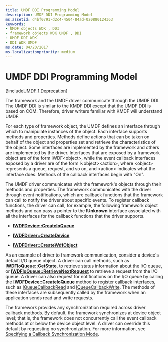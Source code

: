 ```yaml
---
title: UMDF DDI Programming Model
description: UMDF DDI Programming Model
ms.assetid: d4bf0791-d2c4-4504-84ad-020880124363
keywords:
- UMDF objects WDK , DDI
- framework objects WDK UMDF , DDI
- UMDF DDI WDK
- DDI WDK UMDF
ms.date: 04/20/2017
ms.localizationpriority: medium
---
```


# UMDF DDI Programming Model


[!include[UMDF 1 Deprecation](../umdf-1-deprecation.md)]

The framework and the UMDF driver communicate through the UMDF DDI. The UMDF DDI is similar to the KMDF DDI except that the UMDF DDI is based on COM. Therefore, driver writers familiar with KMDF will understand UMDF.

For each type of framework object, the UMDF defines an interface through which to manipulate instances of the object. Each interface supports methods and properties. Methods define actions that can be taken on behalf of the object and properties set and retrieve the characteristics of the object. Some interfaces are implemented by the framework and others are implemented by the driver. Interfaces that are exposed by a framework object are of the form IWDF&lt;object&gt;, while the event callback interfaces exposed by a driver are of the form I&lt;object&gt;&lt;action&gt;, where &lt;object&gt; represents a queue, request, and so on, and &lt;action&gt; indicates what the interface does. Methods of the callback interfaces begin with "On".

The UMDF driver communicates with the framework's objects through their methods and properties. The framework communicates with the driver through event notifications, which are callback functions that the framework can call to notify the driver about specific events. To register callback functions, the driver can call, for example, the following framework object methods and can pass a pointer to the **IUnknown** interface associated with all the interfaces for the callback functions that the driver supports.

-   [**IWDFDevice::CreateIoQueue**](https://docs.microsoft.com/windows-hardware/drivers/ddi/content/wudfddi/nf-wudfddi-iwdfdevice-createioqueue)

-   [**IWDFDriver::CreateDevice**](https://docs.microsoft.com/windows-hardware/drivers/ddi/content/wudfddi/nf-wudfddi-iwdfdriver-createdevice)

-   [**IWDFDriver::CreateWdfObject**](https://docs.microsoft.com/windows-hardware/drivers/ddi/content/wudfddi/nf-wudfddi-iwdfdriver-createwdfobject)

As an example of driver to framework communication, consider a device's default I/O queue object. A driver can call methods, such as [**IWDFIoQueue::GetState**](https://docs.microsoft.com/windows-hardware/drivers/ddi/content/wudfddi/nf-wudfddi-iwdfioqueue-getstate), to retrieve status information about the I/O queue, or [**IWDFIoQueue::RetrieveNextRequest**](https://docs.microsoft.com/windows-hardware/drivers/ddi/content/wudfddi/nf-wudfddi-iwdfioqueue-retrievenextrequest) to retrieve a request from the I/O queue. A driver can also request for notifications on the I/O queue by calling the [**IWDFDevice::CreateIoQueue**](https://docs.microsoft.com/windows-hardware/drivers/ddi/content/wudfddi/nf-wudfddi-iwdfdevice-createioqueue) method to register callback interfaces, such as [IQueueCallbackRead](https://docs.microsoft.com/windows-hardware/drivers/ddi/content/wudfddi/nn-wudfddi-iqueuecallbackread) and [IQueueCallbackWrite](https://docs.microsoft.com/windows-hardware/drivers/ddi/content/wudfddi/nn-wudfddi-iqueuecallbackwrite). The methods of these interfaces are subsequently called by the framework when an application sends read and write requests.

The framework provides any synchronization required across driver callback methods. By default, the framework synchronizes at device object level; that is, the framework does not concurrently call the event callback methods at or below the device object level. A driver can override this default by requesting no synchronization. For more information, see [Specifying a Callback Synchronization Mode](specifying-a-callback-synchronization-mode.md).

 

 





